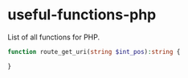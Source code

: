 # useful-functions-php
List of all functions for PHP.

```php
function route_get_uri(string $int_pos):string {

}
```
